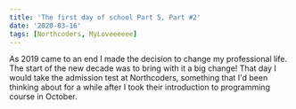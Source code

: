 ```yaml
---
title: 'The first day of school Part 5, Part #2'
date: '2020-03-16'
tags: [Northcoders, MyLoveeeeee]
---
```


As 2019 came to an end I made the decision to change my professional life. The start of the new decade was to bring with it a big change! That day I would take the admission test at Northcoders, something that I'd been thinking about for a while after I took their introduction to programming course in October.